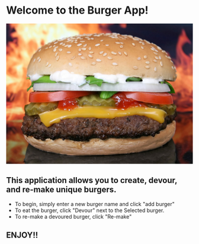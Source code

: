 # Welcome to the Burger App!

![image](/public/assets/img/burger.jpg)

## This application allows you to create, devour, and re-make unique burgers.

* To begin, simply enter a new burger name and click "add burger"
* To eat the burger, click "Devour" next to the Selected burger.
* To re-make a devoured burger, click "Re-make"

## ENJOY!!





